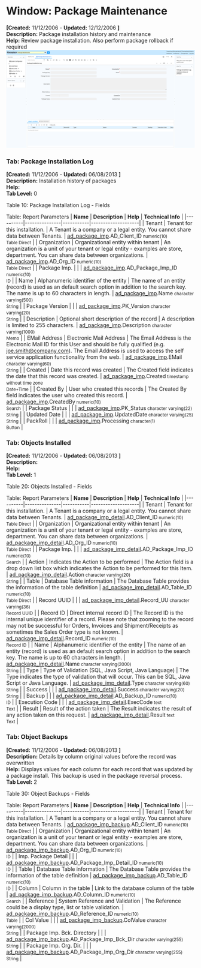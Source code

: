 # Window: Package Maintenance

**[Created:** 11/12/2006 - **Updated:** 12/12/2006 **]**  
**Description:** Package installation history and maintenance  
**Help:** Review package installation.  Also perform package rollback if required  
![](/img/docs/manual/PackageMaintenance-Window_iDempiere_v12.0.0.png)

### Tab: Package Installation Log

**[Created:** 11/12/2006 - **Updated:** 06/08/2013 **]**   
**Description:** Installation history of packages  
**Help:**   
**Tab Level:** 0

Table 10: Package Installation Log - Fields 

Table: Report Parameters
| **Name** | **Description** | **Help** | **Technical Info** |
|----------|---------------|-----------|--------------------|
| Tenant | Tenant for this installation. | A Tenant is a company or a legal entity. You cannot share data between Tenants. | [ad_package_imp](https://idempiere-schemaspy.muriloht.com/adempiere/tables/ad_package_imp.html).AD_Client_ID<small> numeric(10) <br/> Table Direct</small> | 
| Organization | Organizational entity within tenant | An organization is a unit of your tenant or legal entity - examples are store, department. You can share data between organizations. | [ad_package_imp](https://idempiere-schemaspy.muriloht.com/adempiere/tables/ad_package_imp.html).AD_Org_ID<small> numeric(10) <br/> Table Direct</small> | 
| Package Imp. |  |  | [ad_package_imp](https://idempiere-schemaspy.muriloht.com/adempiere/tables/ad_package_imp.html).AD_Package_Imp_ID<small> numeric(10) <br/> ID</small> | 
| Name | Alphanumeric identifier of the entity | The name of an entity (record) is used as an default search option in addition to the search key. The name is up to 60 characters in length. | [ad_package_imp](https://idempiere-schemaspy.muriloht.com/adempiere/tables/ad_package_imp.html).Name<small> character varying(500) <br/> String</small> | 
| Package Version |  |  | [ad_package_imp](https://idempiere-schemaspy.muriloht.com/adempiere/tables/ad_package_imp.html).PK_Version<small> character varying(20) <br/> String</small> | 
| Description | Optional short description of the record | A description is limited to 255 characters. | [ad_package_imp](https://idempiere-schemaspy.muriloht.com/adempiere/tables/ad_package_imp.html).Description<small> character varying(1000) <br/> Memo</small> | 
| EMail Address | Electronic Mail Address | The Email Address is the Electronic Mail ID for this User and should be fully qualified (e.g. joe.smith@company.com). The Email Address is used to access the self service application functionality from the web. | [ad_package_imp](https://idempiere-schemaspy.muriloht.com/adempiere/tables/ad_package_imp.html).EMail<small> character varying(60) <br/> String</small> | 
| Created | Date this record was created | The Created field indicates the date that this record was created. | [ad_package_imp](https://idempiere-schemaspy.muriloht.com/adempiere/tables/ad_package_imp.html).Created<small> timestamp without time zone <br/> Date+Time</small> | 
| Created By | User who created this records | The Created By field indicates the user who created this record. | [ad_package_imp](https://idempiere-schemaspy.muriloht.com/adempiere/tables/ad_package_imp.html).CreatedBy<small> numeric(10) <br/> Search</small> | 
| Package Status |  |  | [ad_package_imp](https://idempiere-schemaspy.muriloht.com/adempiere/tables/ad_package_imp.html).PK_Status<small> character varying(22) <br/> String</small> | 
| Updated Date |  |  | [ad_package_imp](https://idempiere-schemaspy.muriloht.com/adempiere/tables/ad_package_imp.html).UpdatedDate<small> character varying(25) <br/> String</small> | 
| PackRoll |  |  | [ad_package_imp](https://idempiere-schemaspy.muriloht.com/adempiere/tables/ad_package_imp.html).Processing<small> character(1) <br/> Button</small> | 


### Tab: Objects Installed

**[Created:** 11/12/2006 - **Updated:** 06/08/2013 **]**   
**Description:**   
**Help:**   
**Tab Level:** 1

Table 20: Objects Installed - Fields 

Table: Report Parameters
| **Name** | **Description** | **Help** | **Technical Info** |
|----------|---------------|-----------|--------------------|
| Tenant | Tenant for this installation. | A Tenant is a company or a legal entity. You cannot share data between Tenants. | [ad_package_imp_detail](https://idempiere-schemaspy.muriloht.com/adempiere/tables/ad_package_imp_detail.html).AD_Client_ID<small> numeric(10) <br/> Table Direct</small> | 
| Organization | Organizational entity within tenant | An organization is a unit of your tenant or legal entity - examples are store, department. You can share data between organizations. | [ad_package_imp_detail](https://idempiere-schemaspy.muriloht.com/adempiere/tables/ad_package_imp_detail.html).AD_Org_ID<small> numeric(10) <br/> Table Direct</small> | 
| Package Imp. |  |  | [ad_package_imp_detail](https://idempiere-schemaspy.muriloht.com/adempiere/tables/ad_package_imp_detail.html).AD_Package_Imp_ID<small> numeric(10) <br/> Search</small> | 
| Action | Indicates the Action to be performed | The Action field is a drop down list box which indicates the Action to be performed for this Item. | [ad_package_imp_detail](https://idempiere-schemaspy.muriloht.com/adempiere/tables/ad_package_imp_detail.html).Action<small> character varying(20) <br/> String</small> | 
| Table | Database Table information | The Database Table provides the information of the table definition | [ad_package_imp_detail](https://idempiere-schemaspy.muriloht.com/adempiere/tables/ad_package_imp_detail.html).AD_Table_ID<small> numeric(10) <br/> Table Direct</small> | 
| Record UUID |  |  | [ad_package_imp_detail](https://idempiere-schemaspy.muriloht.com/adempiere/tables/ad_package_imp_detail.html).Record_UU<small> character varying(36) <br/> Record UUID</small> | 
| Record ID | Direct internal record ID | The Record ID is the internal unique identifier of a record. Please note that zooming to the record may not be successful for Orders, Invoices and Shipment/Receipts as sometimes the Sales Order type is not known. | [ad_package_imp_detail](https://idempiere-schemaspy.muriloht.com/adempiere/tables/ad_package_imp_detail.html).Record_ID<small> numeric(10) <br/> Record ID</small> | 
| Name | Alphanumeric identifier of the entity | The name of an entity (record) is used as an default search option in addition to the search key. The name is up to 60 characters in length. | [ad_package_imp_detail](https://idempiere-schemaspy.muriloht.com/adempiere/tables/ad_package_imp_detail.html).Name<small> character varying(2000) <br/> String</small> | 
| Type | Type of Validation (SQL, Java Script, Java Language) | The Type indicates the type of validation that will occur.  This can be SQL, Java Script or Java Language. | [ad_package_imp_detail](https://idempiere-schemaspy.muriloht.com/adempiere/tables/ad_package_imp_detail.html).Type<small> character varying(60) <br/> String</small> | 
| Success |  |  | [ad_package_imp_detail](https://idempiere-schemaspy.muriloht.com/adempiere/tables/ad_package_imp_detail.html).Success<small> character varying(20) <br/> String</small> | 
| Backup |  |  | [ad_package_imp_detail](https://idempiere-schemaspy.muriloht.com/adempiere/tables/ad_package_imp_detail.html).AD_Backup_ID<small> numeric(10) <br/> ID</small> | 
| Execution Code |  |  | [ad_package_imp_detail](https://idempiere-schemaspy.muriloht.com/adempiere/tables/ad_package_imp_detail.html).ExecCode<small> text <br/> Text</small> | 
| Result | Result of the action taken | The Result indicates the result of any action taken on this request. | [ad_package_imp_detail](https://idempiere-schemaspy.muriloht.com/adempiere/tables/ad_package_imp_detail.html).Result<small> text <br/> Text</small> | 


### Tab: Object Backups

**[Created:** 11/12/2006 - **Updated:** 06/08/2013 **]**   
**Description:** Details by column original values before the record was overwritten  
**Help:** Displays values for each column for each record that was updated by a package install.  This backup is used in the package reversal process.  
**Tab Level:** 2

Table 30: Object Backups - Fields 

Table: Report Parameters
| **Name** | **Description** | **Help** | **Technical Info** |
|----------|---------------|-----------|--------------------|
| Tenant | Tenant for this installation. | A Tenant is a company or a legal entity. You cannot share data between Tenants. | [ad_package_imp_backup](https://idempiere-schemaspy.muriloht.com/adempiere/tables/ad_package_imp_backup.html).AD_Client_ID<small> numeric(10) <br/> Table Direct</small> | 
| Organization | Organizational entity within tenant | An organization is a unit of your tenant or legal entity - examples are store, department. You can share data between organizations. | [ad_package_imp_backup](https://idempiere-schemaspy.muriloht.com/adempiere/tables/ad_package_imp_backup.html).AD_Org_ID<small> numeric(10) <br/> ID</small> | 
| Imp. Package Detail |  |  | [ad_package_imp_backup](https://idempiere-schemaspy.muriloht.com/adempiere/tables/ad_package_imp_backup.html).AD_Package_Imp_Detail_ID<small> numeric(10) <br/> ID</small> | 
| Table | Database Table information | The Database Table provides the information of the table definition | [ad_package_imp_backup](https://idempiere-schemaspy.muriloht.com/adempiere/tables/ad_package_imp_backup.html).AD_Table_ID<small> numeric(10) <br/> ID</small> | 
| Column | Column in the table | Link to the database column of the table | [ad_package_imp_backup](https://idempiere-schemaspy.muriloht.com/adempiere/tables/ad_package_imp_backup.html).AD_Column_ID<small> numeric(10) <br/> Search</small> | 
| Reference | System Reference and Validation | The Reference could be a display type, list or table validation. | [ad_package_imp_backup](https://idempiere-schemaspy.muriloht.com/adempiere/tables/ad_package_imp_backup.html).AD_Reference_ID<small> numeric(10) <br/> Table</small> | 
| Col Value |  |  | [ad_package_imp_backup](https://idempiere-schemaspy.muriloht.com/adempiere/tables/ad_package_imp_backup.html).ColValue<small> character varying(2000) <br/> String</small> | 
| Package Imp. Bck. Directory |  |  | [ad_package_imp_backup](https://idempiere-schemaspy.muriloht.com/adempiere/tables/ad_package_imp_backup.html).AD_Package_Imp_Bck_Dir<small> character varying(255) <br/> String</small> | 
| Package Imp. Org. Dir. |  |  | [ad_package_imp_backup](https://idempiere-schemaspy.muriloht.com/adempiere/tables/ad_package_imp_backup.html).AD_Package_Imp_Org_Dir<small> character varying(255) <br/> String</small> | 


